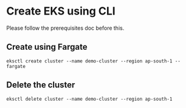 # Create EKS using CLI

Please follow the prerequisites doc before this.

## Create using Fargate

```
eksctl create cluster --name demo-cluster --region ap-south-1 --fargate
```

## Delete the cluster

```
eksctl delete cluster --name demo-cluster --region ap-south-1
```



